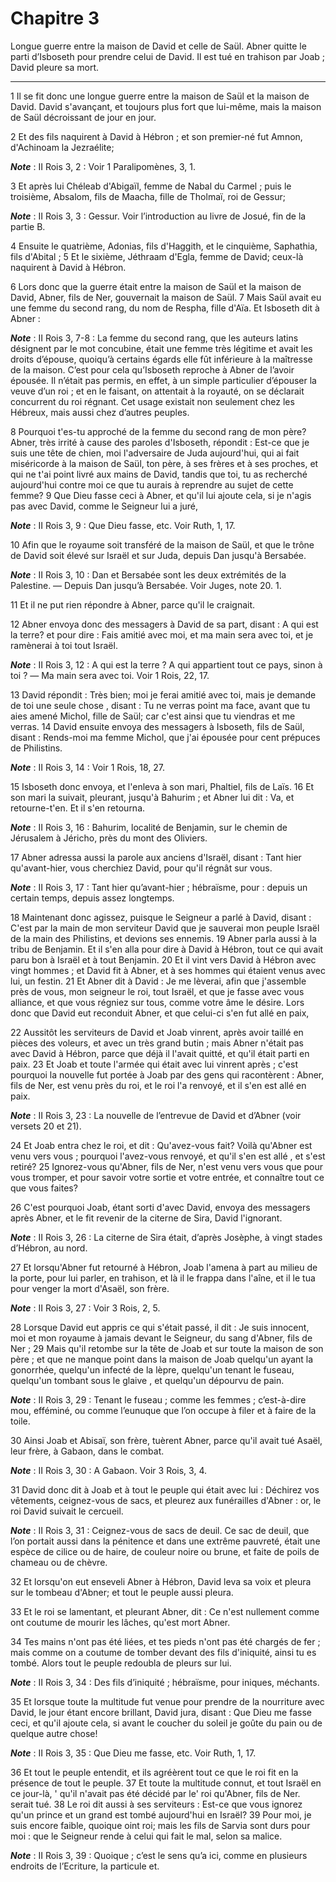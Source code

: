 # Chapitre 3

Longue guerre entre la maison de David et celle de Saül.
Abner quitte le parti d’Isboseth pour prendre celui de David.
Il est tué en trahison par Joab ; David pleure sa mort.

***

1 Il se fit donc une longue guerre entre la maison de Saül et la maison de David. David s'avançant, et toujours plus fort que lui-même, mais la maison de Saül décroissant de jour en jour.


2 Et des fils naquirent à David à Hébron ; et son premier-né fut Amnon, d'Achinoam la Jezraélite;

***Note*** :  II Rois 3, 2 : Voir 1 Paralipomènes, 3, 1.

3 Et après lui Chéleab d'Abigaïl, femme de Nabal du Carmel ; puis le troisième, Absalom, fils de Maacha, fille de Tholmaï, roi de Gessur;

***Note*** :  II Rois 3, 3 : Gessur. Voir l’introduction au livre de Josué, fin de la partie B.

4 Ensuite le quatrième, Adonias, fils d'Haggith, et le cinquième, Saphathia, fils d'Abital ; 5 Et le sixième, Jéthraam d'Egla, femme de David; ceux-là naquirent à David à Hébron.


6 Lors donc que la guerre était entre la maison de Saül et la maison de David, Abner, fils de Ner, gouvernait la maison de Saül. 7 Mais Saül avait eu une femme du second rang, du nom de Respha, fille d'Aïa. Et Isboseth dit à Abner :

***Note*** :  II Rois 3, 7-8 : La femme du second rang, que les auteurs latins désignent par le mot concubine, était une femme très légitime et avait les droits d’épouse, quoiqu’à certains égards elle fût inférieure à la maîtresse de la maison. C’est pour cela qu’Isboseth reproche à Abner de l’avoir épousée. Il n’était pas permis, en effet, à un simple particulier d’épouser la veuve d’un roi ; et en le faisant, on attentait à la royauté, on se déclarait concurrent du roi régnant. Cet usage existait non seulement chez les Hébreux, mais aussi chez d’autres peuples.

8 Pourquoi t'es-tu approché de la femme du second rang de mon père? Abner, très irrité à cause des paroles d'Isboseth, répondit : Est-ce que je suis une tête de chien, moi l'adversaire de Juda aujourd'hui, qui ai fait miséricorde à la maison de Saül, ton père, à ses frères et à ses proches, et qui ne t'ai point livré aux mains de David, tandis que toi, tu as recherché aujourd'hui contre moi ce que tu aurais à reprendre au sujet de cette femme? 9 Que Dieu fasse ceci à Abner, et qu'il lui ajoute cela, si je n'agis pas avec David, comme le Seigneur lui a juré,

***Note*** :  II Rois 3, 9 : Que Dieu fasse, etc. Voir Ruth, 1, 17.

10 Afin que le royaume soit transféré de la maison de Saül, et que le trône de David soit élevé sur Israël et sur Juda, depuis Dan jusqu'à Bersabée.

***Note*** :  II Rois 3, 10 : Dan et Bersabée sont les deux extrémités de la Palestine. ― Depuis Dan jusqu’à Bersabée. Voir Juges, note 20. 1.

11 Et il ne put rien répondre à Abner, parce qu'il le craignait.


12 Abner envoya donc des messagers à David de sa part, disant : A qui est la terre? et pour dire : Fais amitié avec moi, et ma main sera avec toi, et je ramènerai à toi tout Israël.

***Note*** :  II Rois 3, 12 : A qui est la terre ? A qui appartient tout ce pays, sinon à toi ? ― Ma main sera avec toi. Voir 1 Rois, 22, 17.

13 David répondit : Très bien; moi je ferai amitié avec toi, mais je demande de toi une seule chose , disant : Tu ne verras point ma face, avant que tu aies amené Michol, fille de Saül; car c'est ainsi que tu viendras et me verras. 14 David ensuite envoya des messagers à Isboseth, fils de Saül, disant : Rends-moi ma femme Michol, que j'ai épousée pour cent prépuces de Philistins.

***Note*** :  II Rois 3, 14 : Voir 1 Rois, 18, 27.

15 Isboseth donc envoya, et l'enleva à son mari, Phaltiel, fils de Laïs. 16 Et son mari la suivait, pleurant, jusqu'à Bahurim ; et Abner lui dit : Va, et retourne-t'en. Et il s'en retourna.

***Note*** :  II Rois 3, 16 : Bahurim, localité de Benjamin, sur le chemin de Jérusalem à Jéricho, près du mont des Oliviers.


17 Abner adressa aussi la parole aux anciens d'Israël, disant : Tant hier qu'avant-hier, vous cherchiez David, pour qu'il régnât sur vous.

***Note*** :  II Rois 3, 17 : Tant hier qu’avant-hier ; hébraïsme, pour : depuis un certain temps, depuis assez longtemps.

18 Maintenant donc agissez, puisque le Seigneur a parlé à David, disant : C'est par la main de mon serviteur David que je sauverai mon peuple Israël de la main des Philistins, et devions ses ennemis. 19 Abner parla aussi à la tribu de Benjamin. Et il s'en alla pour dire à David à Hébron, tout ce qui avait paru bon à Israël et à tout Benjamin. 20 Et il vint vers David à Hébron avec vingt hommes ; et David fit à Abner, et à ses hommes qui étaient venus avec lui, un festin. 21 Et Abner dit à David : Je me lèverai, afin que j'assemble près de vous, mon seigneur le roi, tout Israël, et que je fasse avec vous alliance, et que vous régniez sur tous, comme votre âme le désire. Lors donc que David eut reconduit Abner, et que celui-ci s'en fut allé en paix,


22 Aussitôt les serviteurs de David et Joab vinrent, après avoir taillé en pièces des voleurs, et avec un très grand butin ; mais Abner n'était pas avec David à Hébron, parce que déjà il l'avait quitté, et qu'il était parti en paix. 23 Et Joab et toute l'armée qui était avec lui vinrent après ; c'est pourquoi la nouvelle fut portée à Joab par des gens qui racontèrent : Abner, fils de Ner, est venu près du roi, et le roi l'a renvoyé, et il s'en est allé en paix.

***Note*** :  II Rois 3, 23 : La nouvelle de l’entrevue de David et d’Abner (voir versets 20 et 21).

24 Et Joab entra chez le roi, et dit : Qu'avez-vous fait? Voilà qu'Abner est venu vers vous ; pourquoi l'avez-vous renvoyé, et qu'il s'en est allé , et s'est retiré? 25 Ignorez-vous qu'Abner, fils de Ner, n'est venu vers vous que pour vous tromper, et pour savoir votre sortie et votre entrée, et connaître tout ce que vous faites?


26 C'est pourquoi Joab, étant sorti d'avec David, envoya des messagers après Abner, et le fit revenir de la citerne de Sira, David l'ignorant.

***Note*** :  II Rois 3, 26 : La citerne de Sira était, d’après Josèphe, à vingt stades d’Hébron, au nord.

27 Et lorsqu'Abner fut retourné à Hébron, Joab l'amena à part au milieu de la porte, pour lui parler, en trahison, et là il le frappa dans l'aîne, et il le tua pour venger la mort d'Asaël, son frère.

***Note*** :  II Rois 3, 27 : Voir 3 Rois, 2, 5.

28 Lorsque David eut appris ce qui s'était passé, il dit : Je suis innocent, moi et mon royaume à jamais devant le Seigneur, du sang d'Abner, fils de Ner ; 29 Mais qu'il retombe sur la tête de Joab et sur toute la maison de son père ; et que ne manque point dans la maison de Joab quelqu'un ayant la gonorrhée, quelqu'un infecté de la lèpre, quelqu'un tenant le fuseau, quelqu'un tombant sous le glaive , et quelqu'un dépourvu de pain.

***Note*** :  II Rois 3, 29 : Tenant le fuseau ; comme les femmes ; c’est-à-dire mou, efféminé, ou comme l’eunuque que l’on occupe à filer et à faire de la toile.

30 Ainsi Joab et Abisaï, son frère, tuèrent Abner, parce qu'il avait tué Asaël, leur frère, à Gabaon, dans le combat.

***Note*** :  II Rois 3, 30 : A Gabaon. Voir 3 Rois, 3, 4.


31 David donc dit à Joab et à tout le peuple qui était avec lui : Déchirez vos vêtements, ceignez-vous de sacs, et pleurez aux funérailles d'Abner : or, le roi David suivait le cercueil.

***Note*** :  II Rois 3, 31 : Ceignez-vous de sacs de deuil. Ce sac de deuil, que l’on portait aussi dans la pénitence et dans une extrême pauvreté, était une espèce de cilice ou de haire, de couleur noire ou brune, et faite de poils de chameau ou de chèvre.

32 Et lorsqu'on eut enseveli Abner à Hébron, David leva sa voix et pleura sur le tombeau d'Abner; et tout le peuple aussi pleura.


33 Et le roi se lamentant, et pleurant Abner, dit : Ce n'est nullement comme ont coutume de mourir les lâches, qu'est mort Abner.


34 Tes mains n'ont pas été liées, et tes pieds n'ont pas été chargés de fer ; mais comme on a coutume de tomber devant des fils d'iniquité, ainsi tu es tombé. Alors tout le peuple redoubla de pleurs sur lui.

***Note*** :  II Rois 3, 34 : Des fils d’iniquité ; hébraïsme, pour iniques, méchants.


35 Et lorsque toute la multitude fut venue pour prendre de la nourriture avec David, le jour étant encore brillant, David jura, disant : Que Dieu me fasse ceci, et qu'il ajoute cela, si avant le coucher du soleil je goûte du pain ou de quelque autre chose!

***Note*** :  II Rois 3, 35 : Que Dieu me fasse, etc. Voir Ruth, 1, 17.

36 Et tout le peuple entendit, et ils agréèrent tout ce que le roi fit en la présence de tout le peuple. 37 Et toute la multitude connut, et tout Israël en ce jour-là, ' qu'il n'avait pas été décidé par le' roi qu'Abner, fils de Ner. serait tué. 38 Le roi dit aussi à ses serviteurs : Est-ce que vous ignorez qu'un prince et un grand est tombé aujourd'hui en Israël? 39 Pour moi, je suis encore faible, quoique oint roi; mais les fils de Sarvia sont durs pour moi : que le Seigneur rende à celui qui fait le mal, selon sa malice.

***Note*** :  II Rois 3, 39 : Quoique ; c’est le sens qu’a ici, comme en plusieurs endroits de l’Ecriture, la particule et.

